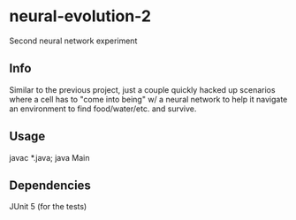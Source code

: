 # neural-evolution-2
Second neural network experiment

## Info
Similar to the previous project, just a couple quickly hacked up scenarios where a cell has to "come into being" w/ a neural network to help it navigate an environment to find food/water/etc. and survive.

## Usage
javac *.java; java Main

## Dependencies
JUnit 5 (for the tests)

